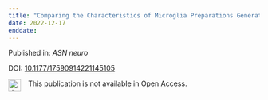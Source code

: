 ```yaml
---
title: "Comparing the Characteristics of Microglia Preparations Generated Using Different Human iPSC-Based Differentiation Methods to Model Neurodegenerative Diseases."
date: 2022-12-17
enddate:
---
```


Published in: *ASN neuro*

DOI: [10.1177/17590914221145105](https://doi.org/10.1177/17590914221145105)

<img src="https://upload.wikimedia.org/wikipedia/commons/thumb/0/0e/Closed_Access_logo_transparent.svg/1200px-Closed_Access_logo_transparent.svg.png" alt="drawing" width="25" align="left"/> &nbsp;&nbsp;&nbsp;This publication is not available in Open Access.


